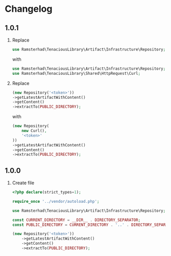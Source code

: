 # Changelog

## 1.0.1

1.  Replace
      ```php
      use Ramsterhad\TenaciousLibrary\Artifact\Infrastructure\Repository;
      ```
    with
    ```php
    use Ramsterhad\TenaciousLibrary\Artifact\Infrastructure\Repository;
    use Ramsterhad\TenaciousLibrary\Shared\HttpRequest\Curl;
    ```
2.  Replace
    ```php
    (new Repository('<token>'))
    ->getLatestArtifactWithContent()
    ->getContent()
    ->extractTo(PUBLIC_DIRECTORY);
    ```
    with
    ```php
    (new Repository(
        new Curl(),
        '<token>'
    ))
    ->getLatestArtifactWithContent()
    ->getContent()
    ->extractTo(PUBLIC_DIRECTORY);
    ```
    
## 1.0.0
1.  Create file
    ```php
    <?php declare(strict_types=1);
    
    require_once '../vendor/autoload.php';
    
    use Ramsterhad\TenaciousLibrary\Artifact\Infrastructure\Repository;
    
    const CURRENT_DIRECTORY = __DIR__ . DIRECTORY_SEPARATOR;
    const PUBLIC_DIRECTORY = CURRENT_DIRECTORY . '..' . DIRECTORY_SEPARATOR . 'public' . DIRECTORY_SEPARATOR;
    
    (new Repository('<token>'))
        ->getLatestArtifactWithContent()
        ->getContent()
        ->extractTo(PUBLIC_DIRECTORY);
    
    ```